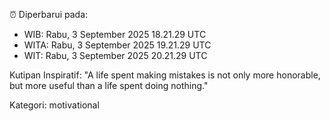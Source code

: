⏰ Diperbarui pada:
- WIB: Rabu, 3 September 2025 18.21.29 UTC
- WITA: Rabu, 3 September 2025 19.21.29 UTC
- WIT: Rabu, 3 September 2025 20.21.29 UTC

Kutipan Inspiratif:
"A life spent making mistakes is not only more honorable, but more useful than a life spent doing nothing."


Kategori: motivational

